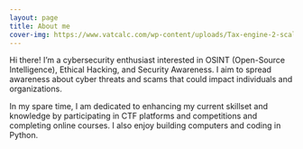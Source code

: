 ```yaml
---
layout: page
title: About me
cover-img: https://www.vatcalc.com/wp-content/uploads/Tax-engine-2-scaled-1920x960.jpg
---
```


Hi there! I’m a cybersecurity enthusiast interested in OSINT (Open-Source Intelligence), Ethical Hacking, and Security Awareness. I aim to spread awareness about cyber threats and scams that could impact individuals and organizations. 

In my spare time, I am dedicated to enhancing my current skillset and knowledge by participating in CTF platforms and competitions and completing online courses. I also enjoy building computers and coding in Python. 

<script src="https://tryhackme.com/badge/232784"></script>
